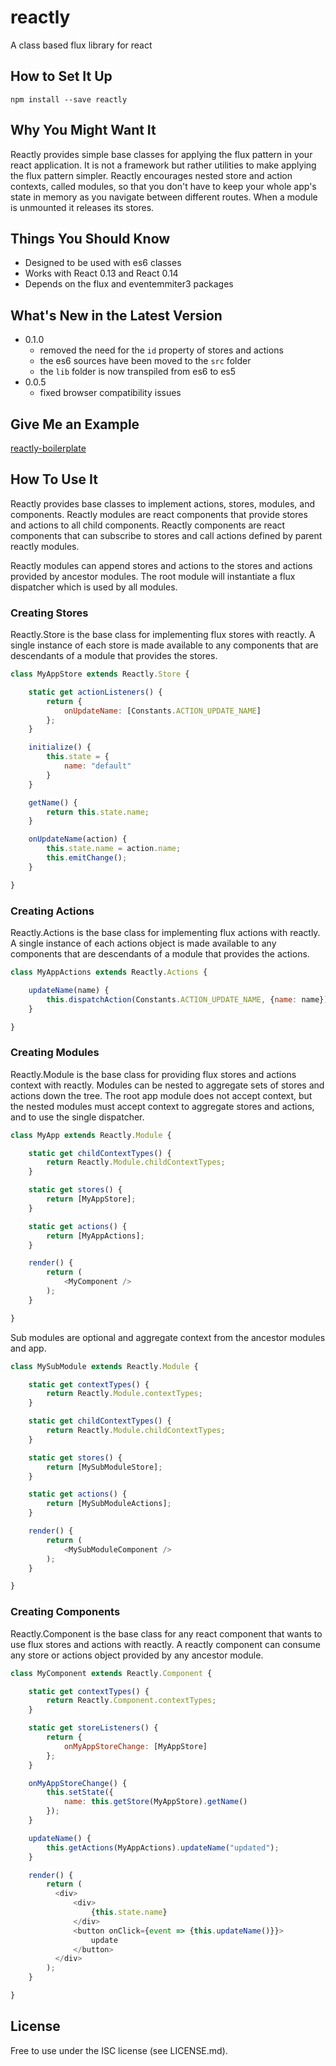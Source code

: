 # reactly
A class based flux library for react

## How to Set It Up
`npm install --save reactly`

## Why You Might Want It
Reactly provides simple base classes for applying the flux pattern in your react application. It is not a framework but rather utilities to make applying the flux pattern simpler. Reactly encourages nested store and action contexts, called modules, so that you don't have to keep your whole app's state in memory as you navigate between different routes. When a module is unmounted it releases its stores.

## Things You Should Know
* Designed to be used with es6 classes
* Works with React 0.13 and React 0.14
* Depends on the flux and eventemmiter3 packages

## What's New in the Latest Version
* 0.1.0
  * removed the need for the `id` property of stores and actions
  * the es6 sources have been moved to the `src` folder
  * the `lib` folder is now transpiled from es6 to es5
* 0.0.5
  * fixed browser compatibility issues

## Give Me an Example
[reactly-boilerplate](https://github.com/dangw/reactly/tree/master/examples/reactly-boilerplate)

## How To Use It
Reactly provides base classes to implement actions, stores, modules, and components. Reactly modules are react components that provide stores and actions to all child components. Reactly components are react components that can subscribe to stores and call actions defined by parent reactly modules.

Reactly modules can append stores and actions to the stores and actions provided by ancestor modules. The root module will instantiate a flux dispatcher which is used by all modules.

### Creating Stores
Reactly.Store is the base class for implementing flux stores with reactly. A single instance of each store is made available to any components that are descendants of a module that provides the stores.
```javascript
class MyAppStore extends Reactly.Store {

    static get actionListeners() {
        return {
            onUpdateName: [Constants.ACTION_UPDATE_NAME]
        };
    }

    initialize() {
        this.state = {
            name: "default"
        }
    }

    getName() {
        return this.state.name;
    }

    onUpdateName(action) {
        this.state.name = action.name;
        this.emitChange();
    }

}
```

### Creating Actions
Reactly.Actions is the base class for implementing flux actions with reactly. A single instance of each actions object is made available to any components that are descendants of a module that provides the actions.
```javascript
class MyAppActions extends Reactly.Actions {

    updateName(name) {
        this.dispatchAction(Constants.ACTION_UPDATE_NAME, {name: name});
    }

}
```

### Creating Modules
Reactly.Module is the base class for providing flux stores and actions context with reactly. Modules can be nested to aggregate sets of stores and actions down the tree. The root app module does not accept context, but the nested modules must accept context to aggregate stores and actions, and to use the single dispatcher.
```javascript
class MyApp extends Reactly.Module {

    static get childContextTypes() {
        return Reactly.Module.childContextTypes;
    }

    static get stores() {
        return [MyAppStore];
    }

    static get actions() {
        return [MyAppActions];
    }

    render() {
        return (
            <MyComponent />
        );
    }

}
```
Sub modules are optional and aggregate context from the ancestor modules and app.
```javascript
class MySubModule extends Reactly.Module {

    static get contextTypes() {
        return Reactly.Module.contextTypes;
    }

    static get childContextTypes() {
        return Reactly.Module.childContextTypes;
    }

    static get stores() {
        return [MySubModuleStore];
    }

    static get actions() {
        return [MySubModuleActions];
    }

    render() {
        return (
            <MySubModuleComponent />
        );
    }

}

```

### Creating Components
Reactly.Component is the base class for any react component that wants to use flux stores and actions with reactly. A reactly component can consume any store or actions object provided by any ancestor module.
```javascript
class MyComponent extends Reactly.Component {

    static get contextTypes() {
        return Reactly.Component.contextTypes;
    }

    static get storeListeners() {
        return {
            onMyAppStoreChange: [MyAppStore]
        };
    }

    onMyAppStoreChange() {
        this.setState({
            name: this.getStore(MyAppStore).getName()
        });
    }

    updateName() {
        this.getActions(MyAppActions).updateName("updated");
    }

    render() {
        return (
          <div>
              <div>
                  {this.state.name}
              </div>
              <button onClick={event => {this.updateName()}}>
                  update
              </button>
          </div>
        );
    }

}
```

## License
Free to use under the ISC license (see LICENSE.md).
